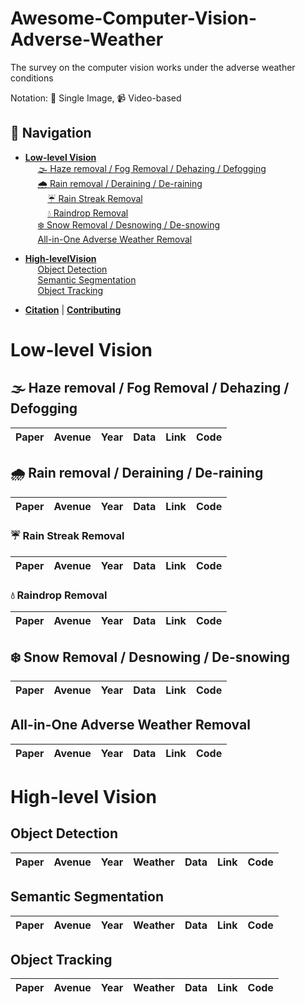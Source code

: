 # Awesome-Computer-Vision-Adverse-Weather
The survey on the computer vision works under the adverse weather conditions

Notation: :camera_flash: Single Image, :video_camera: Video-based

## 🧭 Navigation

- **[Low-level Vision](#low-level-vision)**
  <br>&nbsp;&nbsp;&nbsp;&nbsp; [:fog: Haze removal / Fog Removal / Dehazing / Defogging](#fog-haze-removal--fog-removal--dehazing--defogging)
  <br>&nbsp;&nbsp;&nbsp;&nbsp; [:cloud_with_rain: Rain removal / Deraining / De-raining](#cloud_with_rain-rain-removal--deraining--de-raining)
  <br>&nbsp;&nbsp;&nbsp;&nbsp;&nbsp;&nbsp;&nbsp;&nbsp; [:umbrella: Rain Streak Removal](#umbrella-rain-streak-removal)
  <br>&nbsp;&nbsp;&nbsp;&nbsp;&nbsp;&nbsp;&nbsp;&nbsp; [:droplet: Raindrop Removal](#droplet-raindrop-removal)
  <br>&nbsp;&nbsp;&nbsp;&nbsp; [:snowflake: Snow Removal / Desnowing / De-snowing](#snowflake-snow-removal--desnowing--de-snowing)
  <br>&nbsp;&nbsp;&nbsp;&nbsp; [All-in-One Adverse Weather Removal](#all-in-one-adverse-weather-removal)

- **[High-levelVision](#high-level-vision)**
  <br>&nbsp;&nbsp;&nbsp;&nbsp; [Object Detection](#object-detection)
  <br>&nbsp;&nbsp;&nbsp;&nbsp; [Semantic Segmentation](#semantic-segmentation)
  <br>&nbsp;&nbsp;&nbsp;&nbsp; [Object Tracking](#object-tracking)

- **[Citation](#citation)** | **[Contributing](#contributing)**



# Low-level Vision

## :fog: Haze removal / Fog Removal / Dehazing / Defogging

| Paper | Avenue | Year | Data | Link | Code |
|-------|--------|------|------|------|------|

## :cloud_with_rain: Rain removal / Deraining / De-raining

| Paper | Avenue | Year | Data | Link | Code |
|-------|--------|------|------|------|------|

### :umbrella: Rain Streak Removal

| Paper | Avenue | Year | Data | Link | Code |
|-------|--------|------|------|------|------|

### :droplet: Raindrop Removal

| Paper | Avenue | Year | Data | Link | Code |
|-------|--------|------|------|------|------|

## :snowflake: Snow Removal / Desnowing / De-snowing

| Paper | Avenue | Year | Data | Link | Code |
|-------|--------|------|------|------|------|

## All-in-One Adverse Weather Removal

| Paper | Avenue | Year | Data | Link | Code |
|-------|--------|------|------|------|------|

# High-level Vision

## Object Detection

| Paper | Avenue | Year | Weather | Data | Link | Code |
|-------|--------|------|---------|------|------|------|

## Semantic Segmentation

| Paper | Avenue | Year | Weather | Data | Link | Code |
|-------|--------|------|---------|------|------|------|

## Object Tracking

| Paper | Avenue | Year | Weather | Data | Link | Code |
|-------|--------|------|---------|------|------|------|
